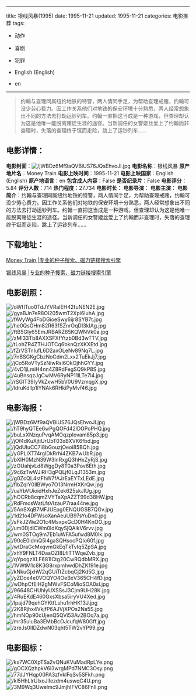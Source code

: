 
---
title: 银线风暴(1995)
date: 1995-11-21
updated: 1995-11-21
categories: 电影推荐
tags:
- 动作
- 喜剧
- 犯罪

- English (English)
- en
---


> 约翰与查理同属纽约地铁的特警，两人情同手足，为帮助查理戒赌，约翰可没少劳心费力。因工作关系他们对地铁的保安环境十分熟悉，两人经常想象出不同的方法去打劫运钞列车。约翰一直把这当成是一种游戏，但查理却认为这是他唯一能脱离赌徒生涯的途径。当新调任的女警姬丝爱上了约翰而非查理时，失落的查理终于铤而走险，跳上了运钞列车……

## **电影详情**：

**电影封面**：<img src="https://image.tmdb.org/t/p/w200/jWBDz6Mf9aQVBiUS76JQsEhvoJl.jpg" alt="/jWBDz6Mf9aQVBiUS76JQsEhvoJl.jpg" title="/jWBDz6Mf9aQVBiUS76JQsEhvoJl.jpg">
**电影名称**：银线风暴
**原产地片名**：Money Train
**电影上映时间**：1995-11-21
**电影上映国家**：English (English)
**原产地语言**：en
**包含成人内容**：False
**是否纪录片**：False
**电影评分**：5.84
**评分人数**：714
**热门程度**：27.734
**电影时长**：
**电影导演**：
**电影主演**：
**电影简介**：约翰与查理同属纽约地铁的特警，两人情同手足，为帮助查理戒赌，约翰可没少劳心费力。因工作关系他们对地铁的保安环境十分熟悉，两人经常想象出不同的方法去打劫运钞列车。约翰一直把这当成是一种游戏，但查理却认为这是他唯一能脱离赌徒生涯的途径。当新调任的女警姬丝爱上了约翰而非查理时，失落的查理终于铤而走险，跳上了运钞列车……

## **下载地址**：
[Money Train |专业的种子搜索、磁力链接搜索引擎](https://movie.amd794.com:2083/?search=Money%20Train&ordering=&mode=match_phrase&page_size=10&page=1)

[银线风暴 |专业的种子搜索、磁力链接搜索引擎](https://movie.amd794.com:2083/?search=%E9%93%B6%E7%BA%BF%E9%A3%8E%E6%9A%B4&ordering=&mode=match_phrase&page_size=10&page=1)
 

## **电影剧照**：
<img src="https://image.tmdb.org/t/p/original/oWfITuo0TdJYVRalEH42fuNEN2E.jpg" alt="/oWfITuo0TdJYVRalEH42fuNEN2E.jpg" title="/oWfITuo0TdJYVRalEH42fuNEN2E.jpg"><img src="https://image.tmdb.org/t/p/original/gyaBJn7eR8Ol205wmT2Xpi6IuhA.jpg" alt="/gyaBJn7eR8Ol205wmT2Xpi6IuhA.jpg" title="/gyaBJn7eR8Ol205wmT2Xpi6IuhA.jpg"><img src="https://image.tmdb.org/t/p/original/fAVyWg4FbDGioeSwy6ijr8SYB7t.jpg" alt="/fAVyWg4FbDGioeSwy6ijr8SYB7t.jpg" title="/fAVyWg4FbDGioeSwy6ijr8SYB7t.jpg"><img src="https://image.tmdb.org/t/p/original/he0QsGHm82R63fSZnrOqDI3kIAg.jpg" alt="/he0QsGHm82R63fSZnrOqDI3kIAg.jpg" title="/he0QsGHm82R63fSZnrOqDI3kIAg.jpg"><img src="https://image.tmdb.org/t/p/original/ftB5Gly65EmJRBARZ65KQWNVk0a.jpg" alt="/ftB5Gly65EmJRBARZ65KQWNVk0a.jpg" title="/ftB5Gly65EmJRBARZ65KQWNVk0a.jpg"><img src="https://image.tmdb.org/t/p/original/zMI33Tb8AXXSFXfYtzb0Bd3wTTV.jpg" alt="/zMI33Tb8AXXSFXfYtzb0Bd3wTTV.jpg" title="/zMI33Tb8AXXSFXfYtzb0Bd3wTTV.jpg"><img src="https://image.tmdb.org/t/p/original/tLohZR4ZTHJOTCq6bknQzXKXEtd.jpg" alt="/tLohZR4ZTHJOTCq6bknQzXKXEtd.jpg" title="/tLohZR4ZTHJOTCq6bknQzXKXEtd.jpg"><img src="https://image.tmdb.org/t/p/original/fZrVSTnIufL6D2axOLeNv89Nq7L.jpg" alt="/fZrVSTnIufL6D2axOLeNv89Nq7L.jpg" title="/fZrVSTnIufL6D2axOLeNv89Nq7L.jpg"><img src="https://image.tmdb.org/t/p/original/7nBSGKgCbzNoCdm2Lxx2TuEkJj7.jpg" alt="/7nBSGKgCbzNoCdm2Lxx2TuEkJj7.jpg" title="/7nBSGKgCbzNoCdm2Lxx2TuEkJj7.jpg"><img src="https://image.tmdb.org/t/p/original/jCo5RoVTySzNiwRsl6OkOjhhGYY.jpg" alt="/jCo5RoVTySzNiwRsl6OkOjhhGYY.jpg" title="/jCo5RoVTySzNiwRsl6OkOjhhGYY.jpg"><img src="https://image.tmdb.org/t/p/original/4vD1jLmiH4nn4Z8RdFegSQ9kP8S.jpg" alt="/4vD1jLmiH4nn4Z8RdFegSQ9kP8S.jpg" title="/4vD1jLmiH4nn4Z8RdFegSQ9kP8S.jpg"><img src="https://image.tmdb.org/t/p/original/4uBnsqzJgCwMV6RyNP11lLTe7l4.jpg" alt="/4uBnsqzJgCwMV6RyNP11lLTe7l4.jpg" title="/4uBnsqzJgCwMV6RyNP11lLTe7l4.jpg"><img src="https://image.tmdb.org/t/p/original/rSGlT39IyVkZxwH5bV0U9VzmqgX.jpg" alt="/rSGlT39IyVkZxwH5bV0U9VzmqgX.jpg" title="/rSGlT39IyVkZxwH5bV0U9VzmqgX.jpg"><img src="https://image.tmdb.org/t/p/original/ldruKdIlp1iYNAk6RHkiPyMvf46.jpg" alt="/ldruKdIlp1iYNAk6RHkiPyMvf46.jpg" title="/ldruKdIlp1iYNAk6RHkiPyMvf46.jpg">

## **电影海报**：
<img src="https://image.tmdb.org/t/p/original/jWBDz6Mf9aQVBiUS76JQsEhvoJl.jpg" alt="/jWBDz6Mf9aQVBiUS76JQsEhvoJl.jpg" title="/jWBDz6Mf9aQVBiUS76JQsEhvoJl.jpg"><img src="https://image.tmdb.org/t/p/original/hT9hyQTEe6wPgQOFd42lDGPoPHQ.jpg" alt="/hT9hyQTEe6wPgQOFd42lDGPoPHQ.jpg" title="/hT9hyQTEe6wPgQOFd42lDGPoPHQ.jpg"><img src="https://image.tmdb.org/t/p/original/buLxXNzquPvqAMOqzpIovam85p3.jpg" alt="/buLxXNzquPvqAMOqzpIovam85p3.jpg" title="/buLxXNzquPvqAMOqzpIovam85p3.jpg"><img src="https://image.tmdb.org/t/p/original/jOf4dKuXjtiUrUbT03xBXVK6fbd.jpg" alt="/jOf4dKuXjtiUrUbT03xBXVK6fbd.jpg" title="/jOf4dKuXjtiUrUbT03xBXVK6fbd.jpg"><img src="https://image.tmdb.org/t/p/original/jQdUIuCC7i8bGouzjOeoi85BQh.jpg" alt="/jQdUIuCC7i8bGouzjOeoi85BQh.jpg" title="/jQdUIuCC7i8bGouzjOeoi85BQh.jpg"><img src="https://image.tmdb.org/t/p/original/yGPLlXT74rgIDkRrhi4ZKB7wUbR.jpg" alt="/yGPLlXT74rgIDkRrhi4ZKB7wUbR.jpg" title="/yGPLlXT74rgIDkRrhi4ZKB7wUbR.jpg"><img src="https://image.tmdb.org/t/p/original/bXIH0MzN39W3lnRxgQ3hHxZyRjS.jpg" alt="/bXIH0MzN39W3lnRxgQ3hHxZyRjS.jpg" title="/bXIH0MzN39W3lnRxgQ3hHxZyRjS.jpg"><img src="https://image.tmdb.org/t/p/original/zOUahjvLd8WggDy8T0a3Pov6Eth.jpg" alt="/zOUahjvLd8WggDy8T0a3Pov6Eth.jpg" title="/zOUahjvLd8WggDy8T0a3Pov6Eth.jpg"><img src="https://image.tmdb.org/t/p/original/9c6zTwWJiRH3gPQLjf0LqJ1353m.jpg" alt="/9c6zTwWJiRH3gPQLjf0LqJ1353m.jpg" title="/9c6zTwWJiRH3gPQLjf0LqJ1353m.jpg"><img src="https://image.tmdb.org/t/p/original/g0ZcQL4stFhW7fAJrEaEYTxLEdE.jpg" alt="/g0ZcQL4stFhW7fAJrEaEYTxLEdE.jpg" title="/g0ZcQL4stFhW7fAJrEaEYTxLEdE.jpg"><img src="https://image.tmdb.org/t/p/original/flbZqIY0IlBWyo7O13NrmHXKrQw.jpg" alt="/flbZqIY0IlBWyo7O13NrmHXKrQw.jpg" title="/flbZqIY0IlBWyo7O13NrmHXKrQw.jpg"><img src="https://image.tmdb.org/t/p/original/uaYbVUioidHxhJeZek625skJlUg.jpg" alt="/uaYbVUioidHxhJeZek625skJlUg.jpg" title="/uaYbVUioidHxhJeZek625skJlUg.jpg"><img src="https://image.tmdb.org/t/p/original/hOCRb8cqmZVYTaXpAZZT99d38HW.jpg" alt="/hOCRb8cqmZVYTaXpAZZT99d38HW.jpg" title="/hOCRb8cqmZVYTaXpAZZT99d38HW.jpg"><img src="https://image.tmdb.org/t/p/original/RdFmosWatLfsVlzauP7raa44ne.jpg" alt="/RdFmosWatLfsVlzauP7raa44ne.jpg" title="/RdFmosWatLfsVlzauP7raa44ne.jpg"><img src="https://image.tmdb.org/t/p/original/5AnSXqB7MFJUEpg0ENQUGSB7QGv.jpg" alt="/5AnSXqB7MFJUEpg0ENQUGSB7QGv.jpg" title="/5AnSXqB7MFJUEpg0ENQUGSB7QGv.jpg"><img src="https://image.tmdb.org/t/p/original/1d21o4DFWsoXanAeuUB97sYuDn0.jpg" alt="/1d21o4DFWsoXanAeuUB97sYuDn0.jpg" title="/1d21o4DFWsoXanAeuUB97sYuDn0.jpg"><img src="https://image.tmdb.org/t/p/original/sFkJ2We2O1c4MsxpxGcD0H4KnOO.jpg" alt="/sFkJ2We2O1c4MsxpxGcD0H4KnOO.jpg" title="/sFkJ2We2O1c4MsxpxGcD0H4KnOO.jpg"><img src="https://image.tmdb.org/t/p/original/um0DjdiCWm0IdKqySjQAlkV6rvv.jpg" alt="/um0DjdiCWm0IdKqySjQAlkV6rvv.jpg" title="/um0DjdiCWm0IdKqySjQAlkV6rvv.jpg"><img src="https://image.tmdb.org/t/p/original/wm0STOg9m7Eb1uWFA5ufwd8M0Ik.jpg" alt="/wm0STOg9m7Eb1uWFA5ufwd8M0Ik.jpg" title="/wm0STOg9m7Eb1uWFA5ufwd8M0Ik.jpg"><img src="https://image.tmdb.org/t/p/original/90cE0ldmQ5l4gaSQHsocPQIo60f.jpg" alt="/90cE0ldmQ5l4gaSQHsocPQIo60f.jpg" title="/90cE0ldmQ5l4gaSQHsocPQIo60f.jpg"><img src="https://image.tmdb.org/t/p/original/wtDraGcMxqvmGkEqTkTvIq5ZpSA.jpg" alt="/wtDraGcMxqvmGkEqTkTvIq5ZpSA.jpg" title="/wtDraGcMxqvmGkEqTkTvIq5ZpSA.jpg"><img src="https://image.tmdb.org/t/p/original/xhY9FNLT4DaaOZI8LfiTTWqeZvb.jpg" alt="/xhY9FNLT4DaaOZI8LfiTTWqeZvb.jpg" title="/xhY9FNLT4DaaOZI8LfiTTWqeZvb.jpg"><img src="https://image.tmdb.org/t/p/original/qYpogzXLF681ICtg20CwRQdbMRX.jpg" alt="/qYpogzXLF681ICtg20CwRQdbMRX.jpg" title="/qYpogzXLF681ICtg20CwRQdbMRX.jpg"><img src="https://image.tmdb.org/t/p/original/1VWtM1c8K3G8rxpmhwdDhZK191e.jpg" alt="/1VWtM1c8K3G8rxpmhwdDhZK191e.jpg" title="/1VWtM1c8K3G8rxpmhwdDhZK191e.jpg"><img src="https://image.tmdb.org/t/p/original/kNkuGjxhW2qGUiTtZcbqCj2Kd5G.jpg" alt="/kNkuGjxhW2qGUiTtZcbqCj2Kd5G.jpg" title="/kNkuGjxhW2qGUiTtZcbqCj2Kd5G.jpg"><img src="https://image.tmdb.org/t/p/original/yZDce4e0VOQYO4OeBxV365CH4fD.jpg" alt="/yZDce4e0VOQYO4OeBxV365CH4fD.jpg" title="/yZDce4e0VOQYO4OeBxV365CH4fD.jpg"><img src="https://image.tmdb.org/t/p/original/wDhpCfElH2gMWvFSCoMioSOA0sl.jpg" alt="/wDhpCfElH2gMWvFSCoMioSOA0sl.jpg" title="/wDhpCfElH2gMWvFSCoMioSOA0sl.jpg"><img src="https://image.tmdb.org/t/p/original/96648CHUhlyUXSSsJ3Cjm9UH28K.jpg" alt="/96648CHUhlyUXSSsJ3Cjm9UH28K.jpg" title="/96648CHUhlyUXSSsJ3Cjm9UH28K.jpg"><img src="https://image.tmdb.org/t/p/original/4RuEKdE460GxsXbsa5iryVU4Xed.jpg" alt="/4RuEKdE460GxsXbsa5iryVU4Xed.jpg" title="/4RuEKdE460GxsXbsa5iryVU4Xed.jpg"><img src="https://image.tmdb.org/t/p/original/lpajd79qehGYKtfLshu1rhHK13J.jpg" alt="/lpajd79qehGYKtfLshu1rhHK13J.jpg" title="/lpajd79qehGYKtfLshu1rhHK13J.jpg"><img src="https://image.tmdb.org/t/p/original/2K8Rjhx4VkjfP6AJVjXPOs2Na5S.jpg" alt="/2K8Rjhx4VkjfP6AJVjXPOs2Na5S.jpg" title="/2K8Rjhx4VkjfP6AJVjXPOs2Na5S.jpg"><img src="https://image.tmdb.org/t/p/original/hmNOp90cUjenQ5QVi53Av2BOq7a.jpg" alt="/hmNOp90cUjenQ5QVi53Av2BOq7a.jpg" title="/hmNOp90cUjenQ5QVi53Av2BOq7a.jpg"><img src="https://image.tmdb.org/t/p/original/mr35uluBa3EMbBcOJcufqW80Gff.jpg" alt="/mr35uluBa3EMbBcOJcufqW80Gff.jpg" title="/mr35uluBa3EMbBcOJcufqW80Gff.jpg"><img src="https://image.tmdb.org/t/p/original/zreJs0IIDZdwN03qht5TW2vYP99.jpg" alt="/zreJs0IIDZdwN03qht5TW2vYP99.jpg" title="/zreJs0IIDZdwN03qht5TW2vYP99.jpg">

## **电影图标**：
<img src="https://image.tmdb.org/t/p/original/ks7WC0XpTSa2vQNuKVuMadRpLYe.png" alt="/ks7WC0XpTSa2vQNuKVuMadRpLYe.png" title="/ks7WC0XpTSa2vQNuKVuMadRpLYe.png"><img src="https://image.tmdb.org/t/p/original/gOCXQzhpkV6l3wrgMPd7NMC3Osy.png" alt="/gOCXQzhpkV6l3wrgMPd7NMC3Osy.png" title="/gOCXQzhpkV6l3wrgMPd7NMC3Osy.png"><img src="https://image.tmdb.org/t/p/original/77dJYHqp00PA3zfvklFqSv5SFkh.png" alt="/77dJYHqp00PA3zfvklFqSv5SFkh.png" title="/77dJYHqp00PA3zfvklFqSv5SFkh.png"><img src="https://image.tmdb.org/t/p/original/kl5HhLIrUlxoJlIezdm4uswqC4U.png" alt="/kl5HhLIrUlxoJlIezdm4uswqC4U.png" title="/kl5HhLIrUlxoJlIezdm4uswqC4U.png"><img src="https://image.tmdb.org/t/p/original/3M9Wq3Uwelmc9JmjhIFVC86FnII.png" alt="/3M9Wq3Uwelmc9JmjhIFVC86FnII.png" title="/3M9Wq3Uwelmc9JmjhIFVC86FnII.png">
